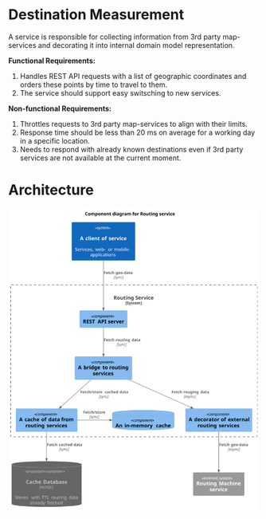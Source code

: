 # Destination Measurement

A service is responsible for collecting information from 3rd party map-services and decorating it into internal domain model representation.

**Functional Requirements:**

1. Handles REST API requests with a list of geographic coordinates and orders these points by time to travel to them.
2. The service should support easy switsching to new services.

**Non-functional Requirements:**

1. Throttles requests to 3rd party map-services to align with their limits.
2. Response time should be less than 20 ms on average for a working day in a specific location.
3. Needs to respond with already known destinations even if 3rd party services are not available at the current moment.

# Architecture

![Architecture of the service](./docs/architecture.wsd.svg)
